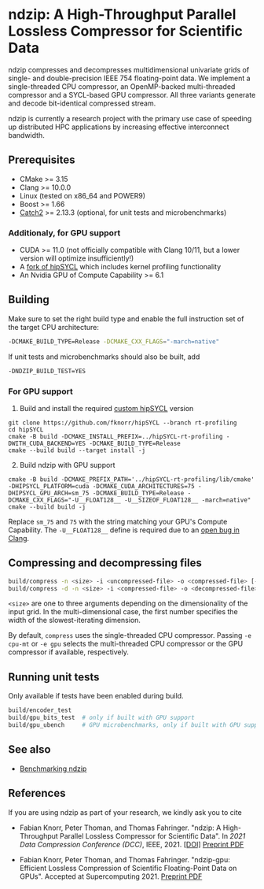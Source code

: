 # ndzip: A High-Throughput Parallel Lossless Compressor for Scientific Data

ndzip compresses and decompresses multidimensional univariate grids of single- and double-precision IEEE 754
floating-point data. We implement a single-threaded CPU compressor, an OpenMP-backed multi-threaded compressor and a
SYCL-based GPU compressor. All three variants generate and decode bit-identical compressed stream.

ndzip is currently a research project with the primary use case of speeding up distributed HPC applications by
increasing effective interconnect bandwidth.

## Prerequisites

- CMake >= 3.15
- Clang >= 10.0.0
- Linux (tested on x86_64 and POWER9)
- Boost >= 1.66
- [Catch2](https://github.com/catchorg/Catch2) >= 2.13.3 (optional, for unit tests and microbenchmarks)

### Additionaly, for GPU support

- CUDA >= 11.0 (not officially compatible with Clang 10/11, but a lower version will optimize insufficiently!)
- A [fork of hipSYCL](https://github.com/fknorr/hipSYCL/tree/rt-profiling) which includes kernel profiling functionality
- An Nvidia GPU of Compute Capability >= 6.1

## Building

Make sure to set the right build type and enable the full instruction set of the target CPU architecture:

```sh
-DCMAKE_BUILD_TYPE=Release -DCMAKE_CXX_FLAGS="-march=native"
```

If unit tests and microbenchmarks should also be built, add

```sh
-DNDZIP_BUILD_TEST=YES
```

### For GPU support

1. Build and install the required [custom hipSYCL](https://github.com/fknorr/hipSYCL/tree/rt-profiling) version

```
git clone https://github.com/fknorr/hipSYCL --branch rt-profiling
cd hipSYCL
cmake -B build -DCMAKE_INSTALL_PREFIX=../hipSYCL-rt-profiling -DWITH_CUDA_BACKEND=YES -DCMAKE_BUILD_TYPE=Release
cmake --build build --target install -j
```

2. Build ndzip with GPU support

```
cmake -B build -DCMAKE_PREFIX_PATH='../hipSYCL-rt-profiling/lib/cmake' -DHIPSYCL_PLATFORM=cuda -DCMAKE_CUDA_ARCHITECTURES=75 -DHIPSYCL_GPU_ARCH=sm_75 -DCMAKE_BUILD_TYPE=Release -DCMAKE_CXX_FLAGS="-U__FLOAT128__ -U__SIZEOF_FLOAT128__ -march=native"
cmake --build build -j
```

Replace `sm_75` and `75` with the string matching your GPU's Compute Capability. The `-U__FLOAT128__` define is required
due to an [open bug in Clang](https://bugs.llvm.org/show_bug.cgi?id=47559).

## Compressing and decompressing files

```sh
build/compress -n <size> -i <uncompressed-file> -o <compressed-file> [-t float|double]
build/compress -d -n <size> -i <compressed-file> -o <decompressed-file> [-t float|double]
```

`<size>` are one to three arguments depending on the dimensionality of the input grid. In the multi-dimensional case,
the first number specifies the width of the slowest-iterating dimension.

By default, `compress` uses the single-threaded CPU compressor. Passing `-e cpu-mt` or `-e gpu` selects the
multi-threaded CPU compressor or the GPU compressor if available, respectively.

## Running unit tests

Only available if tests have been enabled during build.

```sh
build/encoder_test
build/gpu_bits_test  # only if built with GPU support
build/gpu_ubench     # GPU microbenchmarks, only if built with GPU support
```

## See also

- [Benchmarking ndzip](docs/benchmarking.md)

## References

If you are using ndzip as part of your research, we kindly ask you to cite

- Fabian Knorr, Peter Thoman, and Thomas Fahringer. "ndzip: A High-Throughput Parallel Lossless Compressor for
  Scientific Data". In _2021 Data Compression Conference (DCC)_, IEEE,
  2021. [[DOI]](https://doi.org/10.1109/DCC50243.2021.00018) [Preprint PDF](https://dps.uibk.ac.at/~fabian/publications/2021-ndzip-a-high-throughput-parallel-lossless-compressor-for-scientific-data.pdf)

- Fabian Knorr, Peter Thoman, and Thomas Fahringer. "ndzip-gpu: Efficient Lossless Compression of Scientific
  Floating-Point Data on GPUs". Accepted at Supercomputing
  2021. [Preprint PDF](https://dps.uibk.ac.at/~fabian/publications/2021-ndzip-gpu-efficient-lossless-compression-of-scientific-floating-point-data-on-gpus.pdf)
